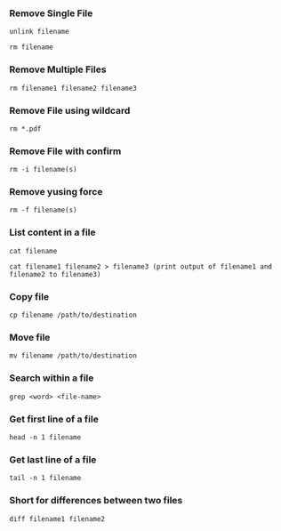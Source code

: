 ### Remove Single File

```
unlink filename

rm filename
```

### Remove Multiple Files

```
rm filename1 filename2 filename3
```

### Remove File using wildcard

```
rm *.pdf
```

### Remove File with confirm

```
rm -i filename(s)
```

### Remove yusing force

```
rm -f filename(s)
```

### List content in a file

```
cat filename

cat filename1 filename2 > filename3 (print output of filename1 and filename2 to filename3)
```

### Copy file

```
cp filename /path/to/destination
```

### Move file

```
mv filename /path/to/destination
```

### Search within a file

```
grep <word> <file-name>
```

### Get first line of a file

```
head -n 1 filename
```

### Get last line of a file

```
tail -n 1 filename
```

### Short for differences between two files

```
diff filename1 filename2
```